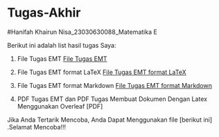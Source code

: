 # Tugas-Akhir
#Hanifah Khairun Nisa_23030630088_Matematika E

Berikut ini adalah list hasil tugas Saya:

1. File Tugas EMT
[File Tugas EMT](https://github.com/hani312/Tugas-Akhir/blob/2026229f9606d9e8a527000a9d7bba0c5cc170f5/Tugas%20Akhir.en)
2. File Tugas EMT format LaTeX
[File Tugas EMT format LaTeX](https://github.com/hani312/Tugas-Akhir/blob/89c76f4abcc50c1c4b1525a08ef315904a0badd9/Tugas%20Akhir.tex)

3. File Tugas EMT format Markdown
[File Tugas EMT format Markdown](https://github.com/hani312/Tugas-Akhir/blob/c707351364514470d4e63523f54f1acf63fb4ab9/Tugas%20Akhir.md)

4. PDF Tugas EMT dan PDF Tugas Membuat Dokumen Dengan Latex Menggunakan Overleaf
[PDF]

Jika Anda Tertarik Mencoba, Anda Dapat Menggunakan file [berikut ini] .Selamat Mencoba!!!

